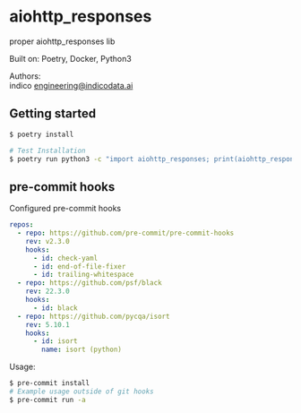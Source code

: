 # aiohttp_responses

proper aiohttp_responses lib

Built on: Poetry, Docker, Python3

Authors: <br>
indico <engineering@indicodata.ai>

## Getting started

```bash
$ poetry install

# Test Installation
$ poetry run python3 -c "import aiohttp_responses; print(aiohttp_responses)"
```

## pre-commit hooks

Configured pre-commit hooks

```yaml
repos:
  - repo: https://github.com/pre-commit/pre-commit-hooks
    rev: v2.3.0
    hooks:
      - id: check-yaml
      - id: end-of-file-fixer
      - id: trailing-whitespace
  - repo: https://github.com/psf/black
    rev: 22.3.0
    hooks:
      - id: black
  - repo: https://github.com/pycqa/isort
    rev: 5.10.1
    hooks:
      - id: isort
        name: isort (python)
```

Usage:

```bash
$ pre-commit install
# Example usage outside of git hooks
$ pre-commit run -a
```
